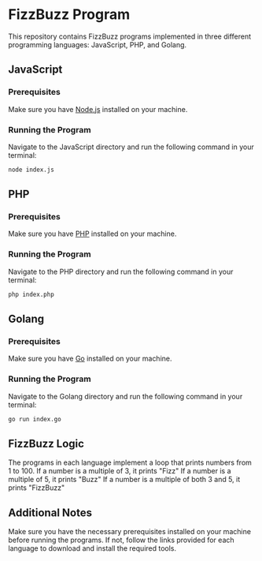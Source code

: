 # FizzBuzz Program
This repository contains FizzBuzz programs implemented in three different programming languages: JavaScript, PHP, and Golang.

## JavaScript
### Prerequisites
Make sure you have [Node.js](https://nodejs.org/) installed on your machine.
### Running the Program
Navigate to the JavaScript directory and run the following command in your terminal:
```bash
node index.js
```

## PHP
### Prerequisites
Make sure you have [PHP](https://www.php.net/) installed on your machine.
### Running the Program
Navigate to the PHP directory and run the following command in your terminal:
```bash
php index.php
```

## Golang
### Prerequisites
Make sure you have [Go](https://golang.org/) installed on your machine.
### Running the Program
Navigate to the Golang directory and run the following command in your terminal:
```bash
go run index.go
```

## FizzBuzz Logic
The programs in each language implement a loop that prints numbers from 1 to 100. If a number is a multiple of 3, it prints "Fizz" If a number is a multiple of 5, it prints "Buzz" If a number is a multiple of both 3 and 5, it prints "FizzBuzz"

## Additional Notes
Make sure you have the necessary prerequisites installed on your machine before running the programs. If not, follow the links provided for each language to download and install the required tools.
